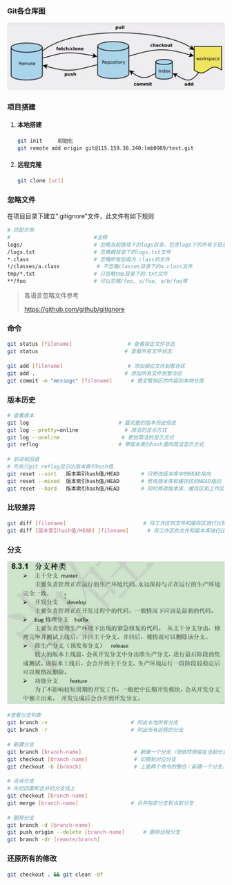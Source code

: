 ### Git各仓库图

![image-20201115220419827](.assets/image-20201115220419827.png)

### 项目搭建

1. #### 本地搭建

   ```bash
   git init		初始化
   git remote add origin git@115.159.38.240:lmb0989/test.git
   ```

2. #### 远程克隆

   ```bash
   git clone [url]
   ```

### 忽略文件

 在项目目录下建立".gitignore"文件，此文件有如下规则

```bash
# 匹配示例
# 						    #注释
logs/						# 忽略当前路径下的logs目录，包含logs下的所有子目录和文件
/logs.txt					# 忽略根目录下的logs.txt文件
*.class						# 忽略所有后缀为.class的文件
!/classes/a.class			 # 不忽略classes目录下的a.class文件
tmp/*.txt					# 只忽略tmp目录下的.txt文件
**/foo						# 可以忽略/foo, a/foo, a/b/foo等
```

>各语言忽略文件参考
>
>https://github.com/github/gitignore



### 命令

```bash
git status [filename]		 		   # 查看指定文件状态
git status							  # 查看所有文件状态

git add [filename]					   # 添加相应文件到暂存区
git add .							  # 添加所有文件到暂存区
git commit -m "message"	[filename]	 	# 提交暂存区的内容到本地仓库
```

### 版本历史

```bash
# 查看版本
git log								# 最完整的版本历史信息
git log --pretty=online			      # 简洁的显示方式
git log --oneline					 # 更加简洁的显示方式
git reflog							# 带版本索引hash值的简洁显示方式

# 前进和回退
# 先执行git reflog显示出版本索引hash值
git reset --sort   版本索引hash值/HEAD		# 只修改版本库中的HEAD指向
git reset --mixed  版本索引hash值/HEAD		# 修改版本库和缓存区的HEAD指向
git reset --hard   版本索引hash值/HEAD		# 同时修改版本库、缓存区和工作区的HEAD指向
```

### 比较差异

```bash
git diff [filename]							# 将工作区的文件和缓存区进行比较
git diff [版本索引hash值/HEAD] [filename]	  # 将工作区的文件和版本库进行比较（不加[filename]将比较多个文件）
```

### 分支

![image-20201121174027323](.assets/image-20201121174027323.png)

```bash
#查看分支列表 
git branch -v							# 列出本地所有分支
git branch -r							# 列出所有远程的分支

# 新建分支
git branch [branch-name]				 # 新建一个分支（但依然停留在当前分支）
git checkout [branch-name]				 # 切换到对应分支
git checkout -b [branch]				 # 上面两个命令的整合：新建一个分支，并切换到该分支

# 合并分支
# 先切回要和合并的分支线上
git checkout [branch-name]
git merge [branch-name]					# 合并指定分支到当前分支

# 删除分支
git branch -d [branch-name]
git push origin --delete [branch-name]		# 删除远程分支
git branch -dr [remote/branch]

```


### 还原所有的修改

```bash
git checkout . && git clean -df
```

